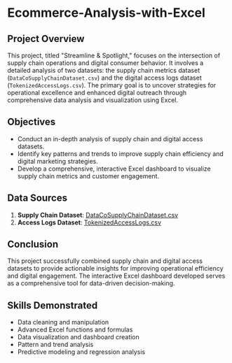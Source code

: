 # Ecommerce-Analysis-with-Excel

## Project Overview

This project, titled "Streamline & Spotlight," focuses on the intersection of supply chain operations and digital consumer behavior. It involves a detailed analysis of two datasets: the supply chain metrics dataset (`DataCoSupplyChainDataset.csv`) and the digital access logs dataset (`TokenizedAccessLogs.csv`). The primary goal is to uncover strategies for operational excellence and enhanced digital outreach through comprehensive data analysis and visualization using Excel.

## Objectives

- Conduct an in-depth analysis of supply chain and digital access datasets.
- Identify key patterns and trends to improve supply chain efficiency and digital marketing strategies.
- Develop a comprehensive, interactive Excel dashboard to visualize supply chain metrics and customer engagement.

## Data Sources

1. **Supply Chain Dataset**: [DataCoSupplyChainDataset.csv](https://prod-files-secure.s3.us-west-2.amazonaws.com/d1e1bc70-9ede-4c69-84fd-42c5605803a0/4480950a-3a80-4276-9b10-2c483ae641c1/DataCoSupplyChainDataset.csv)
2. **Access Logs Dataset**: [TokenizedAccessLogs.csv](https://prod-files-secure.s3.us-west-2.amazonaws.com/d1e1bc70-9ede-4c69-84fd-42c5605803a0/6ad8d24d-415f-4d13-8632-25f466a0fbe7/TokenizedAccessLogs.csv)

## Conclusion

This project successfully combined supply chain and digital access datasets to provide actionable insights for improving operational efficiency and digital engagement. The interactive Excel dashboard developed serves as a comprehensive tool for data-driven decision-making.

## Skills Demonstrated

- Data cleaning and manipulation
- Advanced Excel functions and formulas
- Data visualization and dashboard creation
- Pattern and trend analysis
- Predictive modeling and regression analysis
